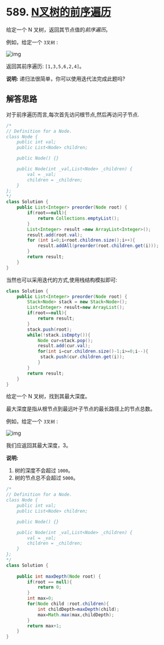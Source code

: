 # 589. [N叉树的前序遍历](https://leetcode-cn.com/problems/n-ary-tree-preorder-traversal/description/)

给定一个 N 叉树，返回其节点值的*前序遍历*。

例如，给定一个 `3叉树` :

 

![img](https://assets.leetcode-cn.com/aliyun-lc-upload/uploads/2018/10/12/narytreeexample.png)

 

返回其前序遍历: `[1,3,5,6,2,4]`。

 

**说明:** 递归法很简单，你可以使用迭代法完成此题吗?

## 解答思路

对于前序遍历而言,每次首先访问根节点,然后再访问子节点.

```java
/*
// Definition for a Node.
class Node {
    public int val;
    public List<Node> children;

    public Node() {}

    public Node(int _val,List<Node> _children) {
        val = _val;
        children = _children;
    }
};
*/
class Solution {
    public List<Integer> preorder(Node root) {
        if(root==null){
            return Collections.emptyList();
        }
        List<Integer> result =new ArrayList<Integer>();
        result.add(root.val);
        for (int i=0;i<root.children.size();i++){
            result.addAll(preorder(root.children.get(i)));
        }
        return result;
    }
}
```

当然也可以采用迭代的方式,使用栈结构模拟即可:

```java
class Solution {
    public List<Integer> preorder(Node root) {
        Stack<Node> stack = new Stack<Node>();
        List<Integer> result=new ArrayList();
        if(root==null){
            return result;
        }
        stack.push(root);
        while(!stack.isEmpty()){
            Node cur=stack.pop();
            result.add(cur.val);
            for(int i=cur.children.size()-1;i>=0;i--){
             stack.push(cur.children.get(i));
            }
        }
        return result;   
    }
}
```


给定一个 N 叉树，找到其最大深度。

最大深度是指从根节点到最远叶子节点的最长路径上的节点总数。

例如，给定一个 `3叉树` :

 

![img](https://assets.leetcode-cn.com/aliyun-lc-upload/uploads/2018/10/12/narytreeexample.png)

 

我们应返回其最大深度，3。

**说明:**

1. 树的深度不会超过 `1000`。
2. 树的节点总不会超过 `5000`。

```java
/*
// Definition for a Node.
class Node {
    public int val;
    public List<Node> children;

    public Node() {}

    public Node(int _val,List<Node> _children) {
        val = _val;
        children = _children;
    }
};
*/
class Solution {
   
    public int maxDepth(Node root) {
        if(root == null){
            return 0;
        }
        int max=0;
        for(Node child :root.children){
            int childDepth=maxDepth(child);
            max=Math.max(max,childDepth);
        }
        return max+1;
    }
}
```